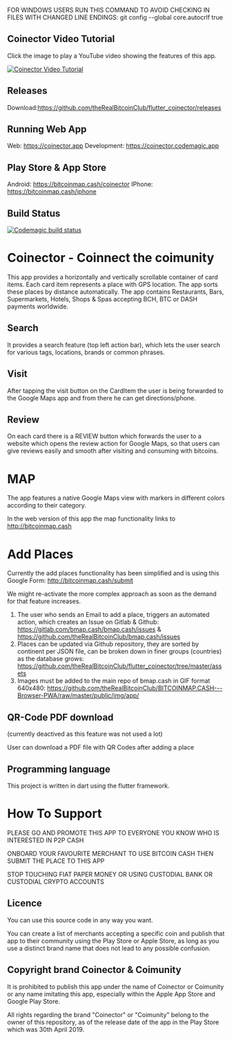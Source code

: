 FOR WINDOWS USERS RUN THIS COMMAND TO AVOID CHECKING IN FILES WITH CHANGED LINE ENDINGS: 
git config --global core.autocrlf true

## Coinector Video Tutorial

Click the image to play a YouTube video showing the features of this app.

[![Coinector Video Tutorial](https://img.youtube.com/vi/NyIQlYw2vGI/0.jpg)](https://www.youtube.com/watch?v=NyIQlYw2vGI)

## Releases

Download:https://github.com/theRealBitcoinClub/flutter_coinector/releases

## Running Web App

Web: https://coinector.app
Development: https://coinector.codemagic.app

## Play Store & App Store

Android: https://bitcoinmap.cash/coinector
IPhone: https://bitcoinmap.cash/iphone

## Build Status

[![Codemagic build status](https://api.codemagic.io/apps/61b1eda95f52b59508c82d31/61b1eda95f52b59508c82d30/status_badge.svg)](https://codemagic.io/apps/61b1eda95f52b59508c82d31/61b1eda95f52b59508c82d30/latest_build)

# Coinector - Coinnect the coimunity

This app provides a horizontally and vertically scrollable container of card items. Each card item represents a place with GPS location. The app sorts these places by distance automatically. The app contains Restaurants, Bars, Supermarkets, Hotels, Shops & Spas accepting BCH, BTC or DASH payments worldwide.

## Search

It provides a search feature (top left action bar), which lets the user search for various tags, locations, brands or common phrases.

## Visit

After tapping the visit button on the CardItem the user is being forwarded to the Google Maps app and from there he can get directions/phone.

## Review

On each card there is a REVIEW button which forwards the user to a website which opens the review action for Google Maps, so that users can give reviews easily and smooth after visiting and consuming with bitcoins. 

# MAP

The app features a native Google Maps view with markers in different colors according to their category.

In the web version of this app the map functionality links to http://bitcoinmap.cash

# Add Places

Currently the add places functionality has been simplified and is using this Google Form: http://bitcoinmap.cash/submit

We might re-activate the more complex approach as soon as the demand for that feature increases.

1. The user who sends an Email to add a place, triggers an automated action, which creates an Issue on Gitlab & Github:
https://gitlab.com/bmap.cash/bmap.cash/issues & https://github.com/theRealBitcoinClub/bmap.cash/issues
2. Places can be updated via Github repository, they are sorted by continent per JSON file, can be broken down in finer groups (countries) as the database grows:
https://github.com/theRealBitcoinClub/flutter_coinector/tree/master/assets
3. Images must be added to the main repo of bmap.cash in GIF format 640x480:
https://github.com/theRealBitcoinClub/BITCOINMAP.CASH---Browser-PWA/raw/master/public/img/app/

## QR-Code PDF download

(currently deactived as this feature was not used a lot)

User can download a PDF file with QR Codes after adding a place

## Programming language

This project is written in dart using the flutter framework.

# How To Support

PLEASE GO AND PROMOTE THIS APP TO EVERYONE YOU KNOW WHO IS INTERESTED IN P2P CASH

ONBOARD YOUR FAVOURITE MERCHANT TO USE BITCOIN CASH THEN SUBMIT THE PLACE TO THIS APP

STOP TOUCHING FIAT PAPER MONEY OR USING CUSTODIAL BANK OR CUSTODIAL CRYPTO ACCOUNTS

## Licence

You can use this source code in any way you want.

You can create a list of merchants accepting a specific coin and publish that app to their community using the Play Store or Apple Store, as long as you use a distinct brand name that does not lead to any possible confusion.

## Copyright brand Coinector & Coimunity

It is prohibited to publish this app under the name of Coinector or Coimunity or any name imitating this app, especially within the Apple App Store and Google Play Store.

All rights regarding the brand "Coinector" or "Coimunity" belong to the owner of this repository, as of the release date of the app in the Play Store which was 30th April 2019.
